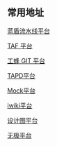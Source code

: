 <!--
 * @Author: your name
 * @Date: 2020-10-27 15:20:42
 * @LastEditTime: 2020-10-27 15:38:16
 * @LastEditors: Please set LastEditors
 * @Description: In User Settings Edit
 * @FilePath: /coco_gs_cms/Users/abbotwu/project/epp-ui/docs/guide/collect.md
-->

<h2>常用地址</h2>
<p>
  <a href="http://devops.oa.com/console/pipeline/demeter/list" target="_blank">蓝盾流水线平台</a>
</p>

<p>
<a href="http://go.wsd.com/index.jsp?tab_id=23002&tab_params=TAB_ALARM&jump=go" target="_blank">TAF 平台</a>
</p>

<p>
<a href="https://git.code.oa.com/groups/demeter_web/-/projects/list" target="_blank">工蜂 GIT 平台</a>

</p>
  <a href="http://tapd.oa.com/my_dashboard" target="_blank">TAPD平台</a>
</p>

</p>
  <a href="http://9.135.90.39:3000" target="_blank">Mock平台</a>
</p>

</p>
  <a href="https://iwiki.woa.com/pages/viewpage.action?pageId=90516517" target="_blank">iwiki平台</a>
</p>

</p>
  <a href="http://xshow.oa.com/" target="_blank">设计图平台</a>
</p>

</p>
  <a href="http://public.wuji.oa.com/p/apps" target="_blank">无极平台</a>
</p>
